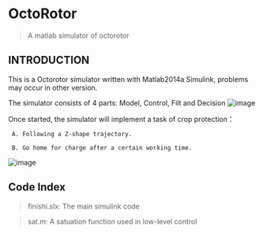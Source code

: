 # OctoRotor
>A matlab simulator of octorotor
## INTRODUCTION
This is a Octorotor simulator written with Matlab2014a Simulink, problems may occur in other version.

The simulator consists of 4 parts: Model, Control, Filt and Decision
![image](https://github.com/SeasonIrving/OctoRotor/blob/master/Simulator%20Structure.png)

 Once started, the simulator will implement a task of crop protection：

     A. Following a Z-shape trajectory.

     B. Go home for charge after a certain working time.

 ![image](https://github.com/SeasonIrving/OctoRotor/blob/master/Task%20Description.jpg)

## Code Index
> finishi.slx: 
> The main simulink code

> sat.m: 
> A satuation function used in low-level control



